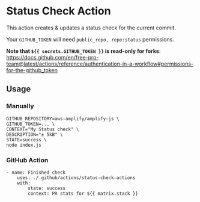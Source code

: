 # Status Check Action

This action creates & updates a status check for the current commit.

Your `GITHUB_TOKEN` will need `public_repo, repo:status` permissions.

**Note that `${{ secrets.GITHUB_TOKEN }}` is **read-only** for forks**: https://docs.github.com/en/free-pro-team@latest/actions/reference/authentication-in-a-workflow#permissions-for-the-github_token

## Usage

### Manually

```shell
GITHUB_REPOSITORY=aws-amplify/amplify-js \
GITHUB_TOKEN=... \
CONTEXT="My Status check" \
DESCRIPTION="± 5kB" \
STATE=success \
node index.js
```

### GitHub Action

```
- name: Finished check
	uses: ./.github/actions/status-check-actions
	with:
		state: success
		context: PR stats for ${{ matrix.stack }}
```
